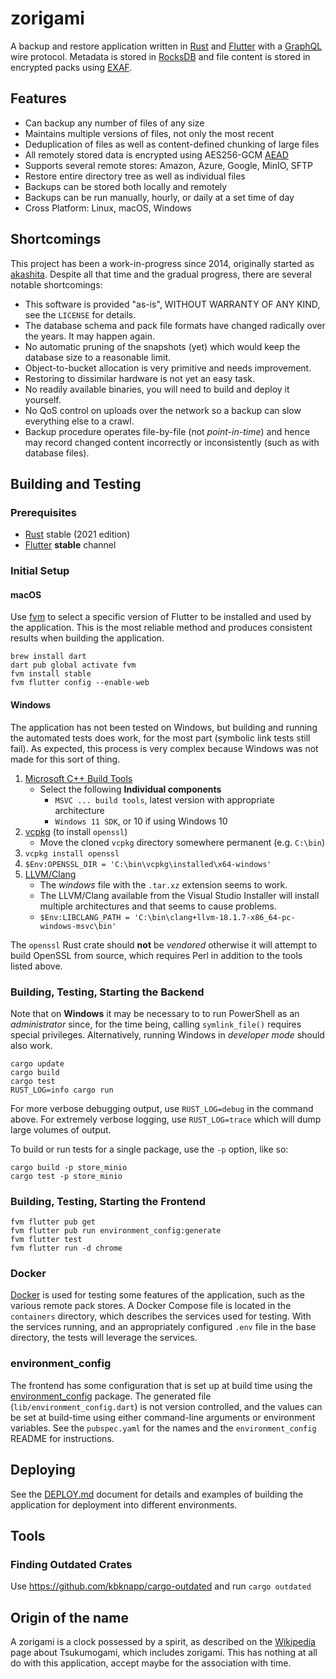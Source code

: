 # zorigami

A backup and restore application written in [Rust](https://www.rust-lang.org) and [Flutter](https://flutter.dev) with a [GraphQL](https://graphql.org) wire protocol. Metadata is stored in [RocksDB](https://rocksdb.org) and file content is stored in encrypted packs using [EXAF](https://github.com/nlfiedler/exaf-rs).

## Features

* Can backup any number of files of any size
* Maintains multiple versions of files, not only the most recent
* Deduplication of files as well as content-defined chunking of large files
* All remotely stored data is encrypted using AES256-GCM [AEAD](https://en.wikipedia.org/wiki/Authenticated_encryption)
* Supports several remote stores: Amazon, Azure, Google, MinIO, SFTP
* Restore entire directory tree as well as individual files
* Backups can be stored both locally and remotely
* Backups can be run manually, hourly, or daily at a set time of day
* Cross Platform: Linux, macOS, Windows

## Shortcomings

This project has been a work-in-progress since 2014, originally started as [akashita](https://github.com/nlfiedler/akashita). Despite all that time and the gradual progress, there are several notable shortcomings:

* This software is provided "as-is", WITHOUT WARRANTY OF ANY KIND, see the `LICENSE` for details.
* The database schema and pack file formats have changed radically over the years. It may happen again.
* No automatic pruning of the snapshots (yet) which would keep the database size to a reasonable limit.
* Object-to-bucket allocation is very primitive and needs improvement.
* Restoring to dissimilar hardware is not yet an easy task.
* No readily available binaries, you will need to build and deploy it yourself.
* No QoS control on uploads over the network so a backup can slow everything else to a crawl.
* Backup procedure operates file-by-file (not _point-in-time_) and hence may record changed content incorrectly or inconsistently (such as with database files).

## Building and Testing

### Prerequisites

* [Rust](https://www.rust-lang.org) stable (2021 edition)
* [Flutter](https://flutter.dev) **stable** channel

### Initial Setup

#### macOS

Use [fvm](https://pub.dev/packages/fvm) to select a specific version of Flutter
to be installed and used by the application. This is the most reliable method
and produces consistent results when building the application.

```shell
brew install dart
dart pub global activate fvm
fvm install stable
fvm flutter config --enable-web
```

#### Windows

The application has not been tested on Windows, but building and running the automated tests does work, for the most part (symbolic link tests still fail). As expected, this process is very complex because Windows was not made for this sort of thing.

1. [Microsoft C++ Build Tools](https://visualstudio.microsoft.com/visual-cpp-build-tools/)
    * Select the following **Individual components**
        - `MSVC ... build tools`, latest version with appropriate architecture
        - `Windows 11 SDK`, or 10 if using Windows 10
1. [vcpkg](https://github.com/Microsoft/vcpkg) (to install `openssl`)
    * Move the cloned `vcpkg` directory somewhere permanent (e.g. `C:\bin`)
1. `vcpkg install openssl`
1. `$Env:OPENSSL_DIR = 'C:\bin\vcpkg\installed\x64-windows'`
1. [LLVM/Clang](https://github.com/llvm/llvm-project/releases)
    * The _windows_ file with the `.tar.xz` extension seems to work.
    * The LLVM/Clang available from the Visual Studio Installer will install multiple architectures and that seems to cause problems.
    * `$Env:LIBCLANG_PATH = 'C:\bin\clang+llvm-18.1.7-x86_64-pc-windows-msvc\bin'`

The `openssl` Rust crate should **not** be _vendored_ otherwise it will attempt to build OpenSSL from source, which requires Perl in addition to the tools listed above.

### Building, Testing, Starting the Backend

Note that on **Windows** it may be necessary to to run PowerShell as an _administrator_ since, for the time being, calling `symlink_file()` requires special privileges. Alternatively, running Windows in _developer mode_ should also work.

```shell
cargo update
cargo build
cargo test
RUST_LOG=info cargo run
```

For more verbose debugging output, use `RUST_LOG=debug` in the command above.
For extremely verbose logging, use `RUST_LOG=trace` which will dump large
volumes of output.

To build or run tests for a single package, use the `-p` option, like so:

```shell
cargo build -p store_minio
cargo test -p store_minio
```

### Building, Testing, Starting the Frontend

```shell
fvm flutter pub get
fvm flutter pub run environment_config:generate
fvm flutter test
fvm flutter run -d chrome
```

### Docker

[Docker](https://www.docker.com) is used for testing some features of the application, such as the various remote pack stores. A Docker Compose file is located in the `containers` directory, which describes the services used for testing. With the services running, and an appropriately configured `.env` file in the base directory, the tests will leverage the services.

### environment_config

The frontend has some configuration that is set up at build time using the
[environment_config](https://pub.dev/packages/environment_config) package. The
generated file (`lib/environment_config.dart`) is not version controlled, and
the values can be set at build-time using either command-line arguments or
environment variables. See the `pubspec.yaml` for the names and the
`environment_config` README for instructions.

## Deploying

See the [DEPLOY.md](./doc/DEPLOY.md) document for details and examples of building the application for deployment into different environments.

## Tools

### Finding Outdated Crates

Use https://github.com/kbknapp/cargo-outdated and run `cargo outdated`

## Origin of the name

A zorigami is a clock possessed by a spirit, as described on the
[Wikipedia](https://en.wikipedia.org/wiki/Tsukumogami) page about
Tsukumogami, which includes zorigami. This has nothing at all do with
this application, accept maybe for the association with time.
